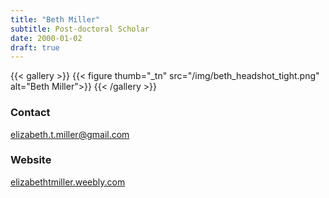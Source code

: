 ```yaml
---
title: "Beth Miller"
subtitle: Post-doctoral Scholar 
date: 2000-01-02
draft: true
---
```


{{< gallery >}}
  {{< figure thumb="_tn" src="/img/beth_headshot_tight.png" alt="Beth Miller">}}
{{< /gallery >}}

<!--more-->
### Contact
elizabeth.t.miller@gmail.com

### Website
[elizabethtmiller.weebly.com](https://elizabethtmiller.weebly.com/)
